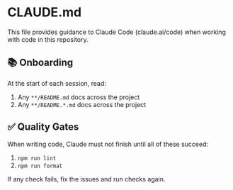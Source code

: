# CLAUDE.md

This file provides guidance to Claude Code (claude.ai/code) when working with code in this repository.

## 📚 Onboarding

At the start of each session, read:

1. Any `**/README.md` docs across the project
2. Any `**/README.*.md` docs across the project

## ✅ Quality Gates

When writing code, Claude must not finish until all of these succeed:

1. `npm run lint`
2. `npm run format`

If any check fails, fix the issues and run checks again.
